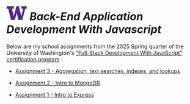 # ![UW logo](UW.png) _Back-End Application Development With Javascript_

Below are my school assignments from the 2025 Spring quarter of the University of Washington's ["Full-Stack Development With JavaScript" certification program](https://www.pce.uw.edu/certificates/full-stack-development-with-javascript) :

* [Assignment 3 - Aggregation, text searches, indexes, and lookups](./Class3/README.md)

* [Assignment 2 - Intro to MongoDB](./Class2/README.md)

* [Assignment 1 - Intro to Express](./Class1/README.md)

